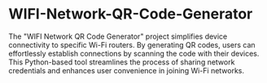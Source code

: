 # WIFI-Network-QR-Code-Generator
The "WIFI Network QR Code Generator" project simplifies device connectivity to specific Wi-Fi routers. By generating QR codes, users can effortlessly establish connections by scanning the code with their devices. This Python-based tool streamlines the process of sharing network credentials and enhances user convenience in joining Wi-Fi networks.
